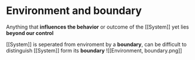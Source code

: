 # Environment and boundary
Anything that **influences the behavior** or outcome of the [[System]] yet lies **beyond our control**

[[System]] is seperated from enviroment by a **boundary**, can be difficult to distinguish [[System]] form its **boundary**
![[Environment, boundary.png]]